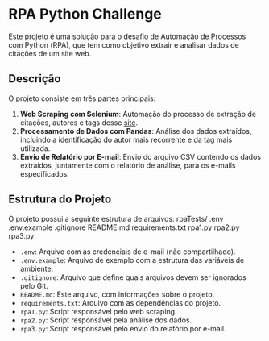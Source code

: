 # RPA Python Challenge

Este projeto é uma solução para o desafio de Automação de Processos com Python (RPA), que tem como objetivo extrair e analisar dados de citações de um site web.

## Descrição

O projeto consiste em três partes principais:

1. **Web Scraping com Selenium**: Automação do processo de extração de citações, autores e tags desse [site](https://quotes.toscrape.com/js-delayed/).
2. **Processamento de Dados com Pandas**: Análise dos dados extraídos, incluindo a identificação do autor mais recorrente e da tag mais utilizada.
3. **Envio de Relatório por E-mail**: Envio do arquivo CSV contendo os dados extraídos, juntamente com o relatório de análise, para os e-mails especificados.

## Estrutura do Projeto

O projeto possui a seguinte estrutura de arquivos:
rpaTests/
.env
.env.example
.gitignore
README.md
requirements.txt
rpa1.py
rpa2.py
rpa3.py
- `.env`: Arquivo com as credenciais de e-mail (não compartilhado).
- `.env.example`: Arquivo de exemplo com a estrutura das variáveis de ambiente.
- `.gitignore`: Arquivo que define quais arquivos devem ser ignorados pelo Git.
- `README.md`: Este arquivo, com informações sobre o projeto.
- `requirements.txt`: Arquivo com as dependências do projeto.
- `rpa1.py`: Script responsável pelo web scraping.
- `rpa2.py`: Script responsável pela análise dos dados.
- `rpa3.py`: Script responsável pelo envio do relatório por e-mail.

## Pré-requisitos

- Python 3.x
- Pacotes Python:
  - `selenium`
  - `pandas`
  - `python-dotenv`

## Instalação

1. Crie um ambiente virtual Python:
   - Windows: `python -m venv .venv`
   - macOS/Linux: `python3 -m venv .venv`
2. Ative o ambiente virtual:
   - Windows: `.venv\Scripts\activate`
   - macOS/Linux: `source .venv/bin/activate`
3. Instale as dependências do projeto:
   - `pip install -r requirements.txt`
4. Crie o arquivo `.env` com suas credenciais de e-mail:
   - Copie o conteúdo do `.env.example` e preencha com seus valores reais.

## Uso

1. Execute o script `rpa1.py` para realizar o web scraping:
   - `python rpa1.py`
2. Execute o script `rpa2.py` para processar os dados e enviar o relatório por e-mail:
   - `python rpa2.py`

## Considerações Finais

- Organizei esse projeto tentando as melhores práticas de desenvolvimento, com uma estrutura de arquivos clara e boas práticas de segurança (como o uso de um arquivo `.env` para armazenar credenciais).
- O código está dividido em funções, facilitando a manutenção e a adição de novas funcionalidades.
- O envio de e-mail é realizado de forma automática, simplificando o processo de compartilhamento dos resultados.

Sinta-se à vontade para entrar em contato caso tenha alguma dúvida ou sugestão de melhoria para o projeto.
